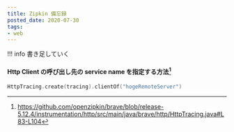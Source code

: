 ```yaml
---
title: Zipkin 備忘録
posted_date: 2020-07-30
tags:
- web
---
```


!!! info
    書き足していく

#### Http Client の呼び出し先の service name を指定する方法[^1]

```kotlin
HttpTracing.create(tracing).clientOf("hogeRemoteServer")
```


[^1]: https://github.com/openzipkin/brave/blob/release-5.12.4/instrumentation/http/src/main/java/brave/http/HttpTracing.java#L83-L104
